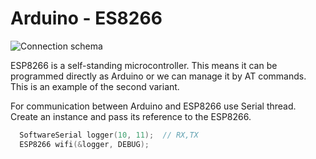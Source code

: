 # Arduino - ES8266

![Connection schema](https://hackster.imgix.net/uploads/attachments/743851/esp-uno-diagram_FhozIF3OCj.png?auto=compress%2Cformat&w=680&h=510&fit=max)

ESP8266 is a self-standing microcontroller. This means it can be programmed directly as Arduino or we can manage it by AT commands. This is an example of the second variant. 

For communication between Arduino and ESP8266 use Serial thread. Create an instance and pass its reference to the ESP8266.

```c++
  SoftwareSerial logger(10, 11);  // RX,TX
  ESP8266 wifi(&logger, DEBUG);
```
